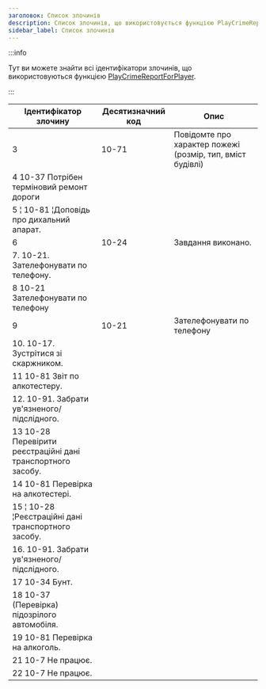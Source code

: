 ```yaml
---
заголовок: Список злочинів
description: Список злочинів, що використовується функцією PlayCrimeReportForPlayer.
sidebar_label: Список злочинів
---
```


:::info

Тут ви можете знайти всі ідентифікатори злочинів, що використовуються функцією [PlayCrimeReportForPlayer](../functions/PlayCrimeReportForPlayer).

:::

| Ідентифікатор злочину | Десятизначний код | Опис
| -------- | -------- | -------------------------------------------------------- |
| 3 | 10-71 | Повідомте про характер пожежі (розмір, тип, вміст будівлі)
| 4 10-37 Потрібен терміновий ремонт дороги
| 5 ¦ 10-81 ¦Доповідь про дихальний апарат.
| 6 | 10-24 | Завдання виконано.
| 7. 10-21. Зателефонувати по телефону.
| 8 10-21 Зателефонувати по телефону
| 9 | 10-21 | Зателефонувати по телефону
| 10. 10-17. Зустрітися зі скаржником.
| 11 10-81 Звіт по алкотестеру.
| 12. 10-91. Забрати ув'язненого/підслідного.
| 13 10-28 Перевірити реєстраційні дані транспортного засобу.
| 14 10-81 Перевірка на алкотестері.
| 15 ¦ 10-28 ¦Реєстраційні дані транспортного засобу.
| 16. 10-91. Забрати ув'язненого/підслідного.
| 17 10-34 Бунт.
| 18 10-37 (Перевірка) підозрілого автомобіля.
| 19 10-81 Перевірка на алкоголь.
| 21 10-7 Не працює.
| 22 10-7 Не працює.


